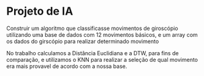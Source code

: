 <h1>Projeto de IA</h1>
Construir um algoritmo que classificasse movimentos de giroscópio
utilizando uma base de dados com 12 movimentos básicos, e um array com os dados do girscópio para realizar determinado movimento

No trabalho calculamos a Distância Euclidiana e a DTW, para fins de comparação, e utilizamos o KNN
para realizar a seleção de qual movimento era mais provavel de acordo com a nossa base.
 